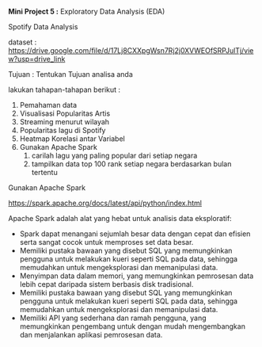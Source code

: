 **Mini Project 5 :** Exploratory Data Analysis (EDA)

Spotify Data Analysis

dataset : https://drive.google.com/file/d/17Lj8CXXpgWsn7Rj2j0XVWEOfSRPJulTj/view?usp=drive_link

Tujuan : Tentukan Tujuan analisa anda

lakukan tahapan-tahapan berikut :

1. Pemahaman data
2. Visualisasi Popularitas Artis
3. Streaming menurut wilayah
4. Popularitas lagu di Spotify
5. Heatmap Korelasi antar Variabel
6. Gunakan Apache Spark
   1. carilah lagu yang paling popular dari setiap negara
   2. tampilkan data top 100 rank setiap negara berdasarkan bulan tertentu

Gunakan Apache Spark

https://spark.apache.org/docs/latest/api/python/index.html

Apache Spark adalah alat yang hebat untuk analisis data eksploratif:

- Spark dapat menangani sejumlah besar data dengan cepat dan efisien serta sangat cocok untuk memproses set data besar.
- Memiliki pustaka bawaan yang disebut SQL yang memungkinkan pengguna untuk melakukan kueri seperti SQL pada data, sehingga memudahkan untuk mengeksplorasi dan memanipulasi data.
- Menyimpan data dalam memori, yang memungkinkan pemrosesan data lebih cepat daripada sistem berbasis disk tradisional.
- Memiliki pustaka bawaan yang disebut SQL yang memungkinkan pengguna untuk melakukan kueri seperti SQL pada data, sehingga memudahkan untuk mengeksplorasi dan memanipulasi data.
- Memiliki API yang sederhana dan ramah pengguna, yang memungkinkan pengembang untuk dengan mudah mengembangkan dan menjalankan aplikasi pemrosesan data.
